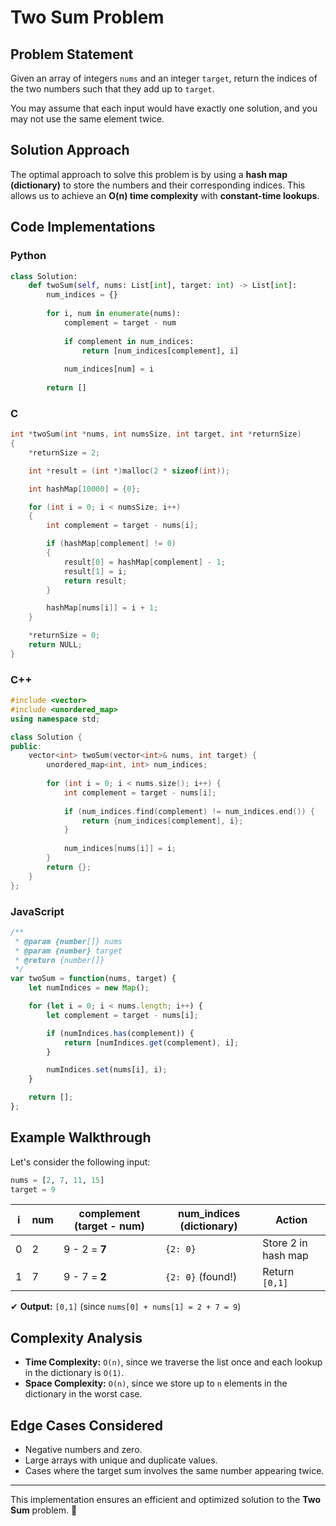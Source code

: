 # Two Sum Problem

## Problem Statement
Given an array of integers `nums` and an integer `target`, return the indices of the two numbers such that they add up to `target`.

You may assume that each input would have exactly one solution, and you may not use the same element twice.

## Solution Approach
The optimal approach to solve this problem is by using a **hash map (dictionary)** to store the numbers and their corresponding indices. This allows us to achieve an **O(n) time complexity** with **constant-time lookups**.

## Code Implementations

### Python
```python
class Solution:
    def twoSum(self, nums: List[int], target: int) -> List[int]:
        num_indices = {}
        
        for i, num in enumerate(nums):  
            complement = target - num  
            
            if complement in num_indices:  
                return [num_indices[complement], i]  
            
            num_indices[num] = i  
        
        return []  
```

### C
```c
int *twoSum(int *nums, int numsSize, int target, int *returnSize)
{
    *returnSize = 2;

    int *result = (int *)malloc(2 * sizeof(int));

    int hashMap[10000] = {0};

    for (int i = 0; i < numsSize; i++)
    {
        int complement = target - nums[i];

        if (hashMap[complement] != 0)
        {
            result[0] = hashMap[complement] - 1;
            result[1] = i;
            return result;
        }

        hashMap[nums[i]] = i + 1;
    }

    *returnSize = 0;
    return NULL;
}

```

### C++
```cpp
#include <vector>
#include <unordered_map>
using namespace std;

class Solution {
public:
    vector<int> twoSum(vector<int>& nums, int target) {
        unordered_map<int, int> num_indices;
        
        for (int i = 0; i < nums.size(); i++) {
            int complement = target - nums[i];
            
            if (num_indices.find(complement) != num_indices.end()) {
                return {num_indices[complement], i};
            }
            
            num_indices[nums[i]] = i;
        }
        return {};
    }
};
```

### JavaScript
```javascript
/**
 * @param {number[]} nums
 * @param {number} target
 * @return {number[]}
 */
var twoSum = function(nums, target) {
    let numIndices = new Map();

    for (let i = 0; i < nums.length; i++) {
        let complement = target - nums[i];

        if (numIndices.has(complement)) {
            return [numIndices.get(complement), i];
        }

        numIndices.set(nums[i], i);
    }

    return [];
};
```

## Example Walkthrough

Let's consider the following input:
```python
nums = [2, 7, 11, 15]
target = 9
```

| i  | num  | complement (target - num) | num_indices (dictionary) | Action |
|----|------|--------------------------|-------------------------|--------|
| 0  | 2    | 9 - 2 = **7**            | `{2: 0}`                | Store 2 in hash map |
| 1  | 7    | 9 - 7 = **2**            | `{2: 0}` (found!)       | Return `[0,1]` |

✔ **Output:** `[0,1]` (since `nums[0] + nums[1] = 2 + 7 = 9`)

## Complexity Analysis
- **Time Complexity:** `O(n)`, since we traverse the list once and each lookup in the dictionary is `O(1)`.
- **Space Complexity:** `O(n)`, since we store up to `n` elements in the dictionary in the worst case.

## Edge Cases Considered
- Negative numbers and zero.
- Large arrays with unique and duplicate values.
- Cases where the target sum involves the same number appearing twice.

---

This implementation ensures an efficient and optimized solution to the **Two Sum** problem. 🚀

